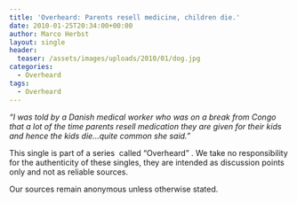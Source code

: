 ```yaml
---
title: 'Overheard: Parents resell medicine, children die.'
date: 2010-01-25T20:34:00+00:00
author: Marco Herbst
layout: single
header:
  teaser: /assets/images/uploads/2010/01/dog.jpg
categories:
  - Overheard
tags:
  - Overheard
---
```

_&#8220;I was told by a Danish medical worker who was on a break from Congo that a lot of the time parents resell medication they are given for their kids and hence the kids die&#8230;quite common she said.&#8221;_

This single is part of a series  called &#8220;Overheard&#8221; . We take no responsibility for the authenticity of these singles, they are intended as discussion points only and not as reliable sources.

Our sources remain anonymous unless otherwise stated.